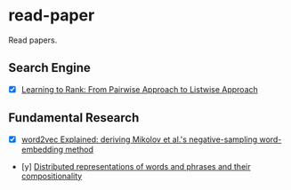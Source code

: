 # read-paper
Read papers.

## Search Engine
- [x] [Learning to Rank: From Pairwise Approach to Listwise Approach](http://www.machinelearning.org/proceedings/icml2007/papers/139.pdf)

## Fundamental Research

- [x] [word2vec Explained: deriving Mikolov et al.'s negative-sampling word-embedding method](http://arxiv.org/abs/1402.3722)

- [y] [Distributed representations of words and phrases and their compositionality](http://papers.nips.cc/paper/5021-distributed-representations)
